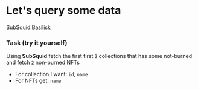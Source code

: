 # Let's query some data

[SubSquid Basilisk](https://squid.subsquid.io/snekk/v/005/graphql)

### Task (try it yourself)

Using **SubSquid**  fetch the first first `2` collections that has some not-burned and fetch `2` non-burned NFTs
- For collection I want: `id`, `name`
- For NFTs get: `name`